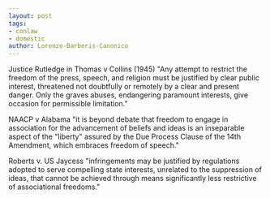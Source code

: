 ```yaml
---
layout: post
tags: 
- conlaw 
- domestic
author: Lorenzo-Barberis-Canonico
---
```

Justice Rutledge in Thomas v Collins (1945) "Any attempt to restrict the freedom of the press, speech, and religion must be justified by clear public interest, threatened not doubtfully or remotely by a clear and present danger. Only the graves abuses, endangering paramount interests, give occasion for permissible limitation."

NAACP v Alabama "it is beyond debate that freedom to engage in association for the advancement of beliefs and ideas is an inseparable aspect of the "liberty" assured by the Due Process Clause of the 14th Amendment, which embraces freedom of speech."

Roberts v. US Jaycess "infringements may be justified by regulations adopted to serve compelling state interests, unrelated to the suppression of ideas, that cannot be achieved through means significantly less restrictive of associational freedoms."
